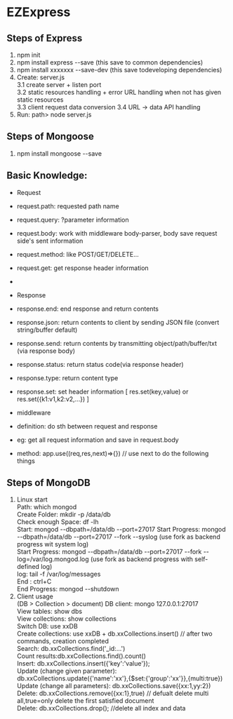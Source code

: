 # EZExpress

## Steps of Express

1. npm init
2. npm install express --save (this save to common dependencies)
3. npm install xxxxxxx --save-dev (this save todeveloping dependencies)
4. Create: server.js  
   3.1 create server + listen port  
   3.2 static resources handling + error URL handling when not has given static resources  
   3.3 client request data conversion
   3.4 URL -> data API handling
5. Run: path> node server.js

## Steps of Mongoose

1. npm install mongoose --save

## Basic Knowledge:

- Request
- request.path: requested path name
- request.query: ?parameter information
- request.body: work with middleware body-parser, body save request side's sent information
- request.method: like POST/GET/DELETE...
- request.get: get response header information
-
- Response
- response.end: end response and return contents
- response.json: return contents to client by sending JSON file (convert string/buffer default)
- response.send: return contents by transmitting object/path/buffer/txt (via response body)
- response.status: return status code(via response header)
- response.type: return content type
- response.set: set header information [ res.set(key,value) or res.set({k1:v1,k2:v2,...}) ]

- middleware
- definition: do sth between request and response
- eg: get all request information and save in request.body
- method: app.use((req,res,next)=>{}) // use next to do the following things

## Steps of MongoDB

1. Linux start  
   Path: which mongod  
   Create Folder: mkdir -p /data/db  
   Check enough Space: df -lh  
   Start: mongod --dbpath=/data/db --port=27017
   Start Progress: mongod --dbpath=/data/db --port=27017 --fork --syslog (use fork as backend progress wit system log)  
   Start Progress: mongod --dbpath=/data/db --port=27017 --fork --log=/var/log.mongod.log (use fork as backend progress with self-defined log)  
   log: tail -f /var/log/messages  
   End : ctrl+C  
   End Progress: mongod --shutdown
2. Client usage  
   (DB > Collection > document)
   DB client: mongo 127.0.0.1:27017  
   View tables: show dbs  
   View collections: show collections  
   Switch DB: use xxDB  
   Create collections: use xxDB + db.xxCollections.insert() // after two commands, creation completed  
   Search: db.xxCollections.find('\_id:...')  
   Count results:db.xxCollections.find().count()  
   Insert: db.xxCollections.insert({'key':'value'});  
   Update (change given parameter): db.xxCollections.update({'name':'xx'},{\$set:{'group':'xx'}},{multi:true})  
   Update (change all parameters): db.xxCollections.save({xx:1,yy:2})  
   Delete: db.xxCollections.remove({xx:1},true) // defualt delete multi all,true=only delete the first satisfied document  
   Delete: db.xxCollections.drop(); //delete all index and data
